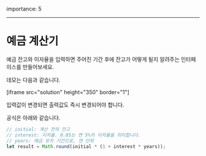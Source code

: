 importance: 5

---

# 예금 계산기

예금 잔고와 이자율을 입력하면 주어진 기간 후에 잔고가 어떻게 될지 알려주는 인터페이스를 만들어보세요.

데모는 다음과 같습니다.

[iframe src="solution" height="350" border="1"]

입력값이 변경되면 출력값도 즉시 변경되어야 합니다.

공식은 아래와 같습니다.
```js
// initial: 계산 전의 잔고
// interest: 이자율. 0.05는 연 5%의 이자율을 의미합니다.
// years: 예금 유치 기간으로, 연 단위
let result = Math.round(initial * (1 + interest * years));
```
